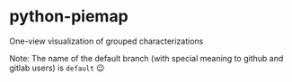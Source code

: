 # python-piemap
One-view visualization of grouped characterizations 

Note: The name of the default branch (with special meaning to github and gitlab users) is `default` :wink:
